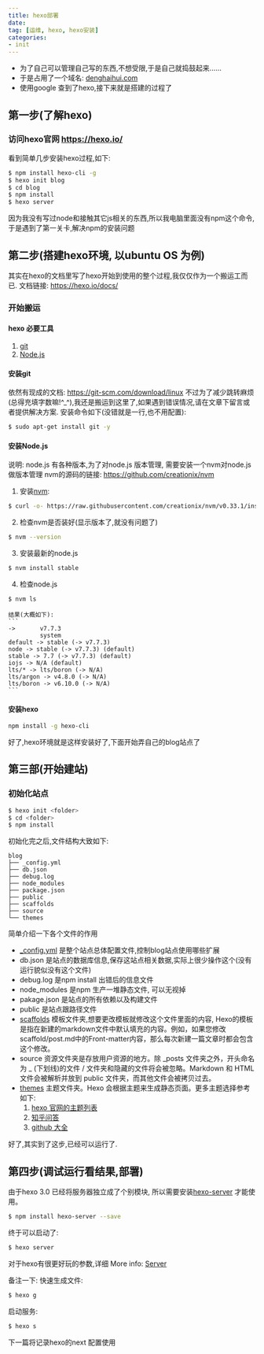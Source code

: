```yaml
---
title: hexo部署
date:
tag: [运维, hexo, hexo安装]
categories:
- init
---
```


* 为了自己可以管理自己写的东西,不想受限,于是自己就捣鼓起来......
* 于是占用了一个域名: [denghaihui.com](https://blog.denghaihui.com/)
* 使用google 查到了hexo,接下来就是搭建的过程了

<!-- more -->

## 第一步(了解hexo)

### 访问hexo官网 https://hexo.io/

看到简单几步安装hexo过程,如下:
```bash
$ npm install hexo-cli -g
$ hexo init blog
$ cd blog
$ npm install
$ hexo server
```
因为我没有写过node和接触其它js相关的东西,所以我电脑里面没有npm这个命令,于是遇到了第一关卡,解决npm的安装问题

## 第二步(搭建hexo环境, 以ubuntu OS 为例)
其实在hexo的文档里写了hexo开始到使用的整个过程,我仅仅作为一个搬运工而已.
文档链接: https://hexo.io/docs/
### 开始搬运
#### hexo 必要工具
1. [git](https://git-scm.com/)
2. [Node.js](https://nodejs.org/en/)
#### 安装git
依然有现成的文档: https://git-scm.com/download/linux
不过为了减少跳转麻烦(总得充填字数嘛!^_^),我还是搬运到这里了,如果遇到错误情况,请在文章下留言或者提供解决方案.
安装命令如下(没错就是一行,也不用配置):
```bash
$ sudo apt-get install git -y
```
#### 安装Node.js
说明: node.js 有各种版本,为了对node.js 版本管理, 需要安装一个nvm对node.js做版本管理
nvm的源码的链接: https://github.com/creationix/nvm
1. 安装[nvm](https://github.com/creationix/nvm#install-script):
```bash
$ curl -o- https://raw.githubusercontent.com/creationix/nvm/v0.33.1/install.sh | bash
```
2. 检查nvm是否装好(显示版本了,就没有问题了)
```bash
$ nvm --version
```
3. 安装最新的node.js
```bash
$ nvm install stable
```
4. 检查node.js
```bash
$ nvm ls
```
    结果(大概如下):
    ```
    ->       v7.7.3
             system
    default -> stable (-> v7.7.3)
    node -> stable (-> v7.7.3) (default)
    stable -> 7.7 (-> v7.7.3) (default)
    iojs -> N/A (default)
    lts/* -> lts/boron (-> N/A)
    lts/argon -> v4.8.0 (-> N/A)
    lts/boron -> v6.10.0 (-> N/A)
    ```
#### 安装hexo
```bash
npm install -g hexo-cli
```

好了,hexo环境就是这样安装好了,下面开始弄自己的blog站点了

## 第三部(开始建站)
### 初始化站点
```bash
$ hexo init <folder>
$ cd <folder>
$ npm install
```
初始化完之后,文件结构大致如下:
```
blog
├── _config.yml
├── db.json
├── debug.log
├── node_modules
├── package.json
├── public
├── scaffolds
├── source
└── themes
```
简单介绍一下各个文件的作用
* [_config.yml](https://hexo.io/zh-cn/docs/configuration.html) 是整个站点总体配置文件,控制blog站点使用哪些扩展
* db.json 是站点的数据库信息,保存这站点相关数据,实际上很少操作这个(没有运行貌似没有这个文件)
* debug.log 是npm install 出错后的信息文件
* node_modules 是npm 生产一堆静态文件, 可以无视掉
* pakage.json 是站点的所有依赖以及构建文件
* public 是站点跟路径文件
* [scaffolds](https://hexo.io/zh-cn/docs/writing.html) 模板文件夹,想要更改模板就修改这个文件里面的内容, Hexo的模板是指在新建的markdown文件中默认填充的内容。例如，如果您修改scaffold/post.md中的Front-matter内容，那么每次新建一篇文章时都会包含这个修改。
* source 资源文件夹是存放用户资源的地方。除 _posts 文件夹之外，开头命名为 _ (下划线)的文件 / 文件夹和隐藏的文件将会被忽略。Markdown 和 HTML 文件会被解析并放到 public 文件夹，而其他文件会被拷贝过去。
* [themes](https://hexo.io/zh-cn/docs/themes.html) 主题文件夹。Hexo 会根据主题来生成静态页面。更多主题选择参考如下:
    1. [hexo 官网的主题列表](https://hexo.io/themes/)
    2. [知乎问答](https://www.zhihu.com/question/24422335)
    3. [github 大全](https://github.com/search?o=desc&q=hexo-theme&s=stars&type=Repositories&utf8=%E2%9C%93)

好了,其实到了这步,已经可以运行了.
## 第四步(调试运行看结果,部署)
由于hexo 3.0 已经将服务器独立成了个别模块, 所以需要安装[hexo-server](https://github.com/hexojs/hexo-server) 才能使用。
```bash
$ npm install hexo-server --save
```
终于可以启动了:
``` bash
$ hexo server
```
对于hexo有很更好玩的参数,详细
More info: [Server](https://hexo.io/docs/server.html)

备注一下:
快速生成文件:
```bash
$ hexo g
```
启动服务:
```bash
$ hexo s
```


下一篇将记录hexo的next 配置使用
